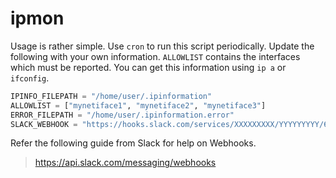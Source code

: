 # ipmon
Usage is rather simple. Use `cron` to run this script periodically. Update the following with your
own information. `ALLOWLIST` contains the interfaces which must be reported. You can get this
information using `ip a` or `ifconfig`.

```python
IPINFO_FILEPATH = "/home/user/.ipinformation"
ALLOWLIST = ["mynetiface1", "mynetiface2", "mynetiface3"]
ERROR_FILEPATH = "/home/user/.ipinformation.error"
SLACK_WEBHOOK = "https://hooks.slack.com/services/XXXXXXXXX/YYYYYYYYY/6c7e4003b173e3d0c062e850"
```

Refer the following guide from Slack for help on Webhooks.

> https://api.slack.com/messaging/webhooks
